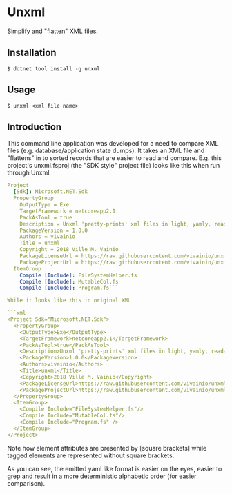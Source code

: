 # Unxml

Simplify and "flatten" XML files.

## Installation

```
$ dotnet tool install -g unxml
```

## Usage

```
$ unxml <xml file name>
```


## Introduction

This command line application was developed for a need to compare XML files (e.g. database/application state dumps). It takes an XML file and "flattens" in to sorted records that are easier to read and compare. E.g. this project's unxml.fsproj (the "SDK style" project file) looks like this when run through Unxml:


```yaml
Project
  [Sdk]: Microsoft.NET.Sdk
  PropertyGroup
    OutputType = Exe
    TargetFramework = netcoreapp2.1
    PackAsTool = true
    Description = Unxml 'pretty-prints' xml files in light, yamly, readable format
    PackageVersion = 1.0.0
    Authors = vivainio
    Title = unxml
    Copyright = 2018 Ville M. Vainio
    PackageLicenseUrl = https://raw.githubusercontent.com/vivainio/unxml/master/LICENSE
    PackageProjectUrl = https://raw.githubusercontent.com/vivainio/unxml/master/README.md
  ItemGroup
    Compile [Include]: FileSystemHelper.fs
    Compile [Include]: MutableCol.fs
    Compile [Include]: Program.fs```

While it looks like this in original XML

```xml
<Project Sdk="Microsoft.NET.Sdk">
  <PropertyGroup>
    <OutputType>Exe</OutputType>
    <TargetFramework>netcoreapp2.1</TargetFramework>
    <PackAsTool>true</PackAsTool>
    <Description>Unxml 'pretty-prints' xml files in light, yamly, readable format</Description>
    <PackageVersion>1.0.0</PackageVersion>
    <Authors>vivainio</Authors>
    <Title>unxml</Title>
    <Copyright>2018 Ville M. Vainio</Copyright>
    <PackageLicenseUrl>https://raw.githubusercontent.com/vivainio/unxml/master/LICENSE</PackageLicenseUrl>
    <PackageProjectUrl>https://raw.githubusercontent.com/vivainio/unxml/master/README.md</PackageProjectUrl>
  </PropertyGroup>
  <ItemGroup>
    <Compile Include="FileSystemHelper.fs"/>
    <Compile Include="MutableCol.fs"/>
    <Compile Include="Program.fs" />
  </ItemGroup>
</Project>
```

Note how element attributes are presented by [square brackets] while tagged elements are represented without square brackets.

As you can see, the emitted yaml like format is easier on the eyes, easier to grep and result in a more deterministic alphabetic order (for easier comparison).
